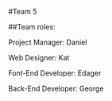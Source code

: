#Team 5

##Team roles:


Project Manager: Daniel


Web Designer: Kat


Font-End Developer: Edager


Back-End Developer: George


